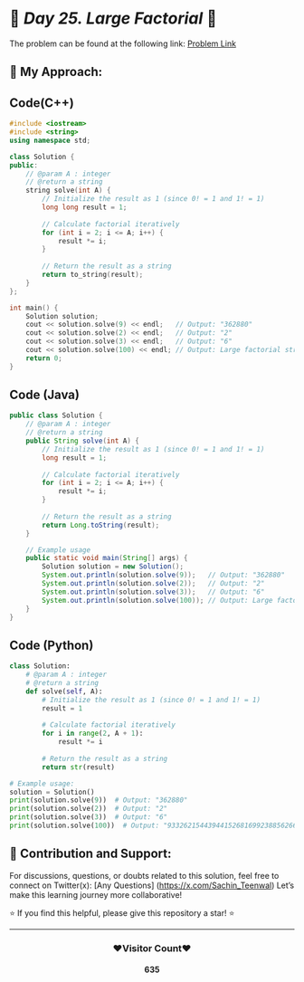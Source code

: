 
# 🚀 _Day 25. Large Factorial_ 🧠


The problem can be found at the following link: [Problem Link](https://www.interviewbit.com/problems/large-factorial/)

## 🎯 **My Approach:**


## Code(C++)
```cpp
#include <iostream>
#include <string>
using namespace std;

class Solution {
public:
    // @param A : integer
    // @return a string
    string solve(int A) {
        // Initialize the result as 1 (since 0! = 1 and 1! = 1)
        long long result = 1;
        
        // Calculate factorial iteratively
        for (int i = 2; i <= A; i++) {
            result *= i;
        }
        
        // Return the result as a string
        return to_string(result);
    }
};

int main() {
    Solution solution;
    cout << solution.solve(9) << endl;   // Output: "362880"
    cout << solution.solve(2) << endl;   // Output: "2"
    cout << solution.solve(3) << endl;   // Output: "6"
    cout << solution.solve(100) << endl; // Output: Large factorial string
    return 0;
}

```

## Code (Java)

```java
public class Solution {
    // @param A : integer
    // @return a string
    public String solve(int A) {
        // Initialize the result as 1 (since 0! = 1 and 1! = 1)
        long result = 1;
        
        // Calculate factorial iteratively
        for (int i = 2; i <= A; i++) {
            result *= i;
        }
        
        // Return the result as a string
        return Long.toString(result);
    }

    // Example usage
    public static void main(String[] args) {
        Solution solution = new Solution();
        System.out.println(solution.solve(9));   // Output: "362880"
        System.out.println(solution.solve(2));   // Output: "2"
        System.out.println(solution.solve(3));   // Output: "6"
        System.out.println(solution.solve(100)); // Output: Large factorial string
    }
}

```

## Code (Python)

```python
class Solution:
    # @param A : integer
    # @return a string
    def solve(self, A):
        # Initialize the result as 1 (since 0! = 1 and 1! = 1)
        result = 1
        
        # Calculate factorial iteratively
        for i in range(2, A + 1):
            result *= i
        
        # Return the result as a string
        return str(result)

# Example usage:
solution = Solution()
print(solution.solve(9))  # Output: "362880"
print(solution.solve(2))  # Output: "2"
print(solution.solve(3))  # Output: "6"
print(solution.solve(100))  # Output: "933262154439441526816992388562667004907159682643816214685929638952175999932299156089414639761565182862536979208272237582511852109168640000000000000000000000000"
```



## 🎯 **Contribution and Support:**

For discussions, questions, or doubts related to this solution, feel free to connect on Twitter(x): [Any Questions] (https://x.com/Sachin_Teenwal) Let’s make this learning journey more collaborative!

⭐ If you find this helpful, please give this repository a star! ⭐

---

<div align="center">
 <h3><b>❤️Visitor Count❤️</b></h3>
   <textalign="center">
   <h4>635</h4>
